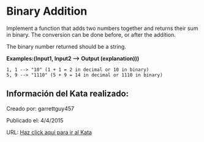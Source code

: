 # Binary Addition
Implement a function that adds two numbers together and returns their sum in binary. The conversion can be done before, or after the addition.

The binary number returned should be a string.

**Examples:(Input1, Input2 --> Output (explanation)))**
```
1, 1 --> "10" (1 + 1 = 2 in decimal or 10 in binary)
5, 9 --> "1110" (5 + 9 = 14 in decimal or 1110 in binary)
```


## Información del Kata realizado:
Creado por: garrettguy457

Publicado el: 4/4/2015

URL: [Haz click aquí para ir al Kata](https://www.codewars.com/kata/551f37452ff852b7bd000139)